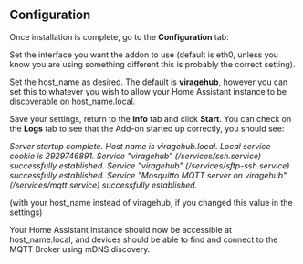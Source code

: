 ## Configuration

Once installation is complete, go to the **Configuration** tab:

Set the interface you want the addon to use (default is eth0, unless you know you are using something different this is probably the correct setting).

Set the host_name as desired.  The default is **viragehub**, however you can set this to whatever you wish to allow your Home Assistant instance to be discoverable on host_name.local.

Save your settings, return to the **Info** tab and click **Start**.  You can check on the **Logs** tab to see that the Add-on started up correctly, you should see:

*Server startup complete. Host name is viragehub.local. Local service cookie is 2929746891.
Service "viragehub" (/services/ssh.service) successfully established.
Service "viragehub" (/services/sftp-ssh.service) successfully established.
Service "Mosquitto MQTT server on viragehub" (/services/mqtt.service) successfully established.*

(with your host_name instead of viragehub, if you changed this value in the settings)

Your Home Assistant instance should now be accessible at host_name.local, and devices should be able to find and connect to the MQTT Broker using mDNS discovery.
